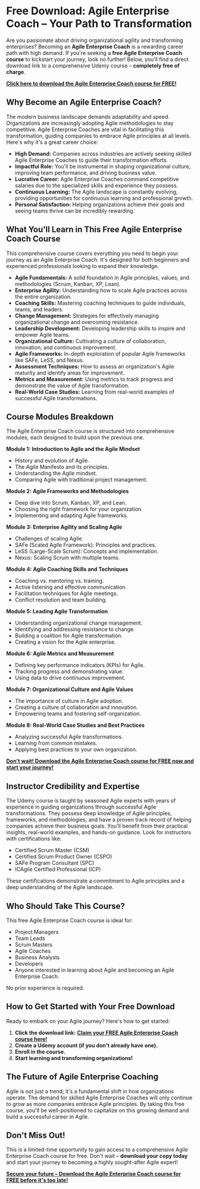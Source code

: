 # Free Download: Agile Enterprise Coach – Your Path to Transformation

Are you passionate about driving organizational agility and transforming enterprises? Becoming an **Agile Enterprise Coach** is a rewarding career path with high demand. If you're seeking a **free Agile Enterprise Coach course** to kickstart your journey, look no further! Below, you’ll find a direct download link to a comprehensive Udemy course – **completely free of charge**.

[**Click here to download the Agile Enterprise Coach course for FREE!**](https://udemywork.com/agile-enterprise-coach)

## Why Become an Agile Enterprise Coach?

The modern business landscape demands adaptability and speed. Organizations are increasingly adopting Agile methodologies to stay competitive. Agile Enterprise Coaches are vital in facilitating this transformation, guiding companies to embrace Agile principles at all levels. Here's why it's a great career choice:

*   **High Demand:** Companies across industries are actively seeking skilled Agile Enterprise Coaches to guide their transformation efforts.
*   **Impactful Role:** You'll be instrumental in shaping organizational culture, improving team performance, and driving business value.
*   **Lucrative Career:** Agile Enterprise Coaches command competitive salaries due to the specialized skills and experience they possess.
*   **Continuous Learning:** The Agile landscape is constantly evolving, providing opportunities for continuous learning and professional growth.
*   **Personal Satisfaction:** Helping organizations achieve their goals and seeing teams thrive can be incredibly rewarding.

## What You'll Learn in This Free Agile Enterprise Coach Course

This comprehensive course covers everything you need to begin your journey as an Agile Enterprise Coach. It's designed for both beginners and experienced professionals looking to expand their knowledge.

*   **Agile Fundamentals:** A solid foundation in Agile principles, values, and methodologies (Scrum, Kanban, XP, Lean).
*   **Enterprise Agility:** Understanding how to scale Agile practices across the entire organization.
*   **Coaching Skills:** Mastering coaching techniques to guide individuals, teams, and leaders.
*   **Change Management:** Strategies for effectively managing organizational change and overcoming resistance.
*   **Leadership Development:** Developing leadership skills to inspire and empower Agile teams.
*   **Organizational Culture:** Cultivating a culture of collaboration, innovation, and continuous improvement.
*   **Agile Frameworks:** In-depth exploration of popular Agile frameworks like SAFe, LeSS, and Nexus.
*   **Assessment Techniques:** How to assess an organization's Agile maturity and identify areas for improvement.
*   **Metrics and Measurement:** Using metrics to track progress and demonstrate the value of Agile transformation.
*   **Real-World Case Studies:** Learning from real-world examples of successful Agile transformations.

## Course Modules Breakdown

The Agile Enterprise Coach course is structured into comprehensive modules, each designed to build upon the previous one.

**Module 1: Introduction to Agile and the Agile Mindset**

*   History and evolution of Agile.
*   The Agile Manifesto and its principles.
*   Understanding the Agile mindset.
*   Comparing Agile with traditional project management.

**Module 2: Agile Frameworks and Methodologies**

*   Deep dive into Scrum, Kanban, XP, and Lean.
*   Choosing the right framework for your organization.
*   Implementing and adapting Agile frameworks.

**Module 3: Enterprise Agility and Scaling Agile**

*   Challenges of scaling Agile.
*   SAFe (Scaled Agile Framework): Principles and practices.
*   LeSS (Large-Scale Scrum): Concepts and implementation.
*   Nexus: Scaling Scrum with multiple teams.

**Module 4: Agile Coaching Skills and Techniques**

*   Coaching vs. mentoring vs. training.
*   Active listening and effective communication.
*   Facilitation techniques for Agile meetings.
*   Conflict resolution and team building.

**Module 5: Leading Agile Transformation**

*   Understanding organizational change management.
*   Identifying and addressing resistance to change.
*   Building a coalition for Agile transformation.
*   Creating a vision for the Agile enterprise.

**Module 6: Agile Metrics and Measurement**

*   Defining key performance indicators (KPIs) for Agile.
*   Tracking progress and demonstrating value.
*   Using data to drive continuous improvement.

**Module 7: Organizational Culture and Agile Values**

*   The importance of culture in Agile adoption.
*   Creating a culture of collaboration and innovation.
*   Empowering teams and fostering self-organization.

**Module 8: Real-World Case Studies and Best Practices**

*   Analyzing successful Agile transformations.
*   Learning from common mistakes.
*   Applying best practices to your own organization.

[**Don't wait! Download the Agile Enterprise Coach course for FREE now and start your journey!**](https://udemywork.com/agile-enterprise-coach)

## Instructor Credibility and Expertise

The Udemy course is taught by seasoned Agile experts with years of experience in guiding organizations through successful Agile transformations. They possess deep knowledge of Agile principles, frameworks, and methodologies, and have a proven track record of helping companies achieve their business goals. You'll benefit from their practical insights, real-world examples, and hands-on guidance. Look for instructors with certifications like:

*   Certified Scrum Master (CSM)
*   Certified Scrum Product Owner (CSPO)
*   SAFe Program Consultant (SPC)
*   ICAgile Certified Professional (ICP)

These certifications demonstrate a commitment to Agile principles and a deep understanding of the Agile landscape.

## Who Should Take This Course?

This free Agile Enterprise Coach course is ideal for:

*   Project Managers
*   Team Leads
*   Scrum Masters
*   Agile Coaches
*   Business Analysts
*   Developers
*   Anyone interested in learning about Agile and becoming an Agile Enterprise Coach.

No prior experience is required.

## How to Get Started with Your Free Download

Ready to embark on your Agile journey? Here's how to get started:

1.  **Click the download link:** [**Claim your FREE Agile Enterprise Coach course here!**](https://udemywork.com/agile-enterprise-coach)
2.  **Create a Udemy account (if you don't already have one).**
3.  **Enroll in the course.**
4.  **Start learning and transforming organizations!**

## The Future of Agile Enterprise Coaching

Agile is not just a trend; it's a fundamental shift in how organizations operate. The demand for skilled Agile Enterprise Coaches will only continue to grow as more companies embrace Agile principles. By taking this free course, you'll be well-positioned to capitalize on this growing demand and build a successful career in Agile.

## Don't Miss Out!

This is a limited-time opportunity to gain access to a comprehensive Agile Enterprise Coach course for free. Don't wait – **download your copy today** and start your journey to becoming a highly sought-after Agile expert!

[**Secure your future – Download the Agile Enterprise Coach course for FREE before it's too late!**](https://udemywork.com/agile-enterprise-coach)
